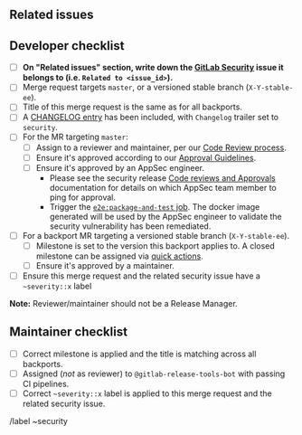 <!--
# README first!
This MR should be created on `gitlab.com/gitlab-org/security/gitlab`.

See [the general developer security release guidelines](https://gitlab.com/gitlab-org/release/docs/blob/master/general/security/developer.md).

-->

## Related issues

<!-- Mention the GitLab Security issue this MR is related to -->

## Developer checklist

- [ ] **On "Related issues" section, write down the [GitLab Security] issue it belongs to (i.e. `Related to <issue_id>`).**
- [ ] Merge request targets `master`, or a versioned stable branch (`X-Y-stable-ee`).
- [ ] Title of this merge request is the same as for all backports.
- [ ] A [CHANGELOG entry] has been included, with `Changelog` trailer set to `security`.
- [ ] For the MR targeting `master`:
  - [ ] Assign to a reviewer and maintainer, per our [Code Review process].
  - [ ] Ensure it's approved according to our [Approval Guidelines].
  - [ ] Ensure it's approved by an AppSec engineer.
    - Please see the security release [Code reviews and Approvals] documentation for details on which AppSec team member to ping for approval.
    - Trigger the [`e2e:package-and-test` job]. The docker image generated will be used by the AppSec engineer to validate the security vulnerability has been remediated.
- [ ] For a backport MR targeting a versioned stable branch (`X-Y-stable-ee`).
  - [ ] Milestone is set to the version this backport applies to. A closed milestone can be assigned via [quick actions].
  - [ ] Ensure it's approved by a maintainer.
- [ ] Ensure this merge request and the related security issue have a `~severity::x` label

**Note:** Reviewer/maintainer should not be a Release Manager.

## Maintainer checklist

- [ ] Correct milestone is applied and the title is matching across all backports.
- [ ] Assigned (_not_ as reviewer) to `@gitlab-release-tools-bot` with passing CI pipelines.
- [ ] Correct `~severity::x` label is applied to this merge request and the related security issue.

/label ~security

[GitLab Security]: https://gitlab.com/gitlab-org/security/gitlab
[quick actions]: https://docs.gitlab.com/ee/user/project/quick_actions.html#quick-actions-for-issues-merge-requests-and-epics
[CHANGELOG entry]: https://docs.gitlab.com/ee/development/changelog.html#overview
[Code Review process]: https://docs.gitlab.com/ee/development/code_review.html
[Code reviews and Approvals]: (https://gitlab.com/gitlab-org/release/docs/blob/master/general/security/developer.md#code-reviews-and-approvals)
[Approval Guidelines]: https://docs.gitlab.com/ee/development/code_review.html#approval-guidelines
[Canonical repository]: https://gitlab.com/gitlab-org/gitlab
[`e2e:package-and-test` job]: https://docs.gitlab.com/ee/development/testing_guide/end_to_end/#using-the-package-and-test-job
